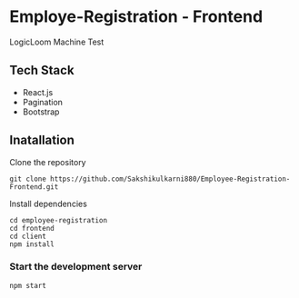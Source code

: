 # Employe-Registration - Frontend
LogicLoom Machine Test

## Tech Stack

* React.js
* Pagination
* Bootstrap

## Inatallation

Clone the repository
```
git clone https://github.com/Sakshikulkarni880/Employee-Registration-Frontend.git
```

Install dependencies
```
cd employee-registration
cd frontend
cd client
npm install
```

### Start the development server
```
npm start
```
